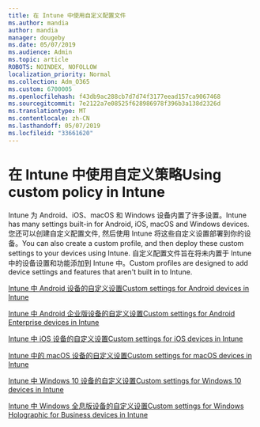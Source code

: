 ```yaml
---
title: 在 Intune 中使用自定义配置文件
ms.author: mandia
author: mandia
manager: dougeby
ms.date: 05/07/2019
ms.audience: Admin
ms.topic: article
ROBOTS: NOINDEX, NOFOLLOW
localization_priority: Normal
ms.collection: Adm_O365
ms.custom: 6700005
ms.openlocfilehash: f43db9ac288cb7d7d74f3177eead157ca9067468
ms.sourcegitcommit: 7e2122a7e08525f628986978f396b3a138d2326d
ms.translationtype: MT
ms.contentlocale: zh-CN
ms.lasthandoff: 05/07/2019
ms.locfileid: "33661620"
---
```

# <a name="using-custom-policy-in-intune"></a><span data-ttu-id="fe836-102">在 Intune 中使用自定义策略</span><span class="sxs-lookup"><span data-stu-id="fe836-102">Using custom policy in Intune</span></span>

<span data-ttu-id="fe836-103">Intune 为 Android、iOS、macOS 和 Windows 设备内置了许多设置。</span><span class="sxs-lookup"><span data-stu-id="fe836-103">Intune has many settings built-in for Android, iOS, macOS and Windows devices.</span></span> <span data-ttu-id="fe836-104">您还可以创建自定义配置文件, 然后使用 Intune 将这些自定义设置部署到你的设备。</span><span class="sxs-lookup"><span data-stu-id="fe836-104">You can also create a custom profile, and then deploy these custom settings to your devices using Intune.</span></span> <span data-ttu-id="fe836-105">自定义配置文件旨在将未内置于 Intune 中的设备设置和功能添加到 Intune 中。</span><span class="sxs-lookup"><span data-stu-id="fe836-105">Custom profiles are designed to add device settings and features that aren't built in to Intune.</span></span>

[<span data-ttu-id="fe836-106">Intune 中 Android 设备的自定义设置</span><span class="sxs-lookup"><span data-stu-id="fe836-106">Custom settings for Android devices in Intune</span></span>](https://docs.microsoft.com/intune/custom-settings-android)

[<span data-ttu-id="fe836-107">Intune 中 Android 企业版设备的自定义设置</span><span class="sxs-lookup"><span data-stu-id="fe836-107">Custom settings for Android Enterprise devices in Intune</span></span>](https://docs.microsoft.com/intune/custom-settings-android-for-work)

[<span data-ttu-id="fe836-108">Intune 中 iOS 设备的自定义设置</span><span class="sxs-lookup"><span data-stu-id="fe836-108">Custom settings for iOS devices in Intune</span></span>](https://docs.microsoft.com/intune/custom-settings-ios)

[<span data-ttu-id="fe836-109">Intune 中的 macOS 设备的自定义设置</span><span class="sxs-lookup"><span data-stu-id="fe836-109">Custom settings for macOS devices in Intune</span></span>](https://docs.microsoft.com/intune/custom-settings-macos)

[<span data-ttu-id="fe836-110">Intune 中 Windows 10 设备的自定义设置</span><span class="sxs-lookup"><span data-stu-id="fe836-110">Custom settings for Windows 10 devices in Intune</span></span>](https://docs.microsoft.com/intune/custom-settings-windows-10)

[<span data-ttu-id="fe836-111">Intune 中 Windows 全息版设备的自定义设置</span><span class="sxs-lookup"><span data-stu-id="fe836-111">Custom settings for Windows Holographic for Business devices in Intune</span></span>](https://docs.microsoft.com/intune/custom-settings-windows-holographic)